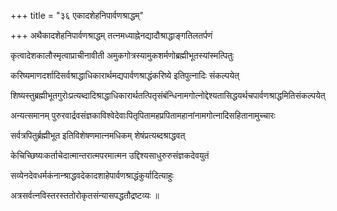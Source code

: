 +++
title = "३६ एकादशेहनिपार्वणश्राद्धम्"

+++
अथैकादशेहनिपार्वणश्राद्धम् तत्नमध्याह्नेनद्यादौश्राद्धाङ्गतिलतर्पणं

कृत्वादेशकालौस्मृत्वाप्राचीनावीती अमुकगोत्रस्यामुकशर्मणोब्रह्मीभूतस्यांस्मत्पितुः

करिष्यमाणदर्शादिसर्वश्राद्धाधिकारार्थमद्यपार्वणश्राद्धंकरिष्ये इतिपुत्नादिः संकल्पयेत्

शिष्यस्तुब्रह्मीभूतगुरोःप्रत्यब्दादिश्राद्धाधिकारार्थतत्पितृसंबंन्धिनामगोत्नोद्देश्यतासिद्धयर्थचपार्वणश्राद्धमितिसंकल्पयेत्

अन्यत्समानम् पुरुरवार्द्रवसंज्ञकाविश्वेदेवाःपितृपितामहप्रपितामहानांनामगोत्नादिसहितानामुच्चारः

सर्वत्रपितुर्ब्रह्मीभूत इतिविशेषणमात्नमधिकम् शेषंप्रत्यब्दश्राद्धवत्

केचिच्छिष्यःकर्ताचेदात्मान्तरात्मपरमात्मन उद्दिश्यसाधुरुरुसंज्ञकदेवयुतं

सव्येनदेवधर्मकंनान्श्राद्धवदेकादशाहेपार्वणश्राद्धंकुर्यादित्याहुः

अत्रसर्वत्नविस्तरस्ततोरोकृतसंन्यासपद्धतौद्रष्टव्यः ॥
